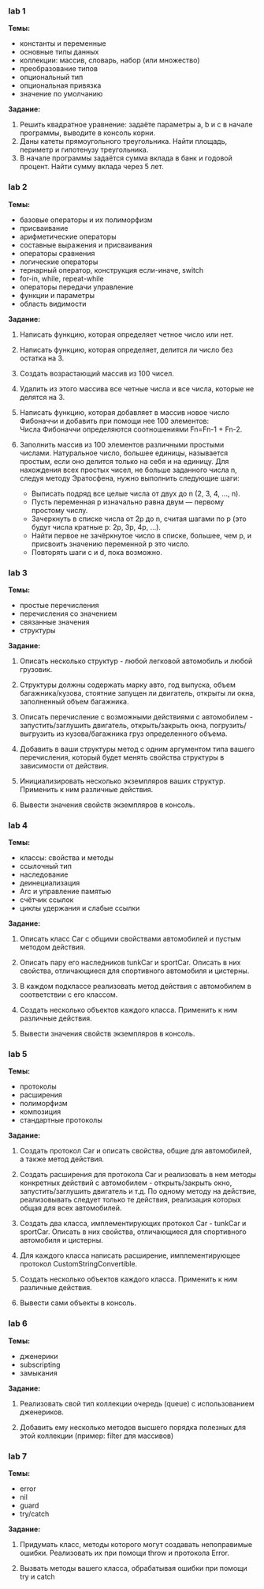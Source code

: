 ### lab 1
**Темы:**
* константы и переменные
* основные типы данных
* коллекции: массив, словарь, набор (или множество)
* преобразование типов
* опциональный тип
* опциональная привязка
* значение по умолчанию

**Задание:**

1. Решить квадратное уравнение: задаёте параметры a, b и c в начале программы, выводите в консоль корни.
2. Даны катеты прямоугольного треугольника. Найти площадь, периметр и гипотенузу треугольника.
3. В начале программы задаётся сумма вклада в банк и годовой процент. Найти сумму вклада через 5 лет.

### lab 2
**Темы:**
* базовые операторы и их полиморфизм
* присваивание
* арифметические операторы
* составные выражения и присваивания
* операторы сравнения
* логические операторы
* тернарный оператор, конструкция если-иначе, switch
* for-in, while, repeat-while
* операторы передачи управление
* функции и параметры
* область видимости

**Задание:**

1. Написать функцию, которая определяет четное число или нет.

2. Написать функцию, которая определяет, делится ли число без остатка на 3.

3. Создать возрастающий массив из 100 чисел.

4. Удалить из этого массива все четные числа и все числа, которые не делятся на 3.

5. Написать функцию, которая добавляет в массив новое число Фибоначчи и добавить при помощи нее 100 элементов:<br />Числа Фибоначчи определяются соотношениями Fn=Fn-1 + Fn-2.
   
6. Заполнить массив из 100 элементов различными простыми числами. Натуральное число, большее единицы, называется простым, если оно делится только на себя и на единицу. Для нахождения всех простых чисел, не больше заданного числа n, следуя методу Эратосфена, нужно выполнить следующие шаги:
   * Выписать подряд все целые числа от двух до n (2, 3, 4, ..., n).
   * Пусть переменная p изначально равна двум — первому простому числу.
   * Зачеркнуть в списке числа от 2p до n, считая шагами по p (это будут числа кратные p: 2p, 3p, 4p, ...).
   * Найти первое не зачёркнутое число в списке, большее, чем p, и присвоить значению переменной p это число.
   * Повторять шаги c и d, пока возможно.

### lab 3
**Темы:**
* простые перечисления
* перечисления со значением
* связанные значения
* структуры

**Задание:**

1. Описать несколько структур - любой легковой автомобиль и любой грузовик.

2. Структуры должны содержать марку авто, год выпуска, объем багажника/кузова, стоятние запущен ли двигатель, открыты ли окна, заполненный объем багажника.

3. Описать перечисление с возможными действиями с автомобилем - запустить/заглушить двигатель, открыть/закрыть окна, погрузить/выгрузить из кузова/багажника груз определенного объема.

4. Добавить в ваши структуры метод с одним аргументом типа вашего перечисления, который будет менять свойства структуры в зависимости от действия.

5. Инициализировать несколько экземпляров ваших структур. Применить к ним различные действия.

6. Вывести значения свойств экземпляров в консоль.

### lab 4
**Темы:**
* классы: свойства и методы
* ссылочный тип
* наследование
* деинециализация
* Arc и управление памятью
* счётчик ссылок
* циклы удержания и слабые ссылки

**Задание:**

1. Описать класс Car c общими свойствами автомобилей и пустым методом действия.

2. Описать пару его наследников tunkCar и sportСar. Описать в них свойства, отличающиеся для спортивного автомобиля и цистерны.

3. В каждом подклассе реализовать метод действия с автомобилем в соответствии с его классом.

4. Создать несколько объектов каждого класса. Применить к ним различные действия.

5. Вывести значения свойств экземпляров в консоль.

### lab 5
**Темы:**
* протоколы
* расширения
* полиморфизм
* композиция
* стандартные протоколы

**Задание:**

1. Создать протокол Car и описать свойства, общие для автомобилей, а также метод действия.

2. Создать расширения для протокола Car и реализовать в нем методы конкретных действий с автомобилем - открыть/закрыть окно, запустить/заглушить двигатель и т.д. По одному методу на действие, реализовывать следует только те действия, реализация которых общая для всех автомобилей.

3. Создать два класса, имплементирующих протокол Car - tunkCar и sportСar. Описать в них свойства, отличающиеся для спортивного автомобиля и цистерны.

4. Для каждого класса написать расширение, имплементирующее протокол CustomStringConvertible.

5. Создать несколько объектов каждого класса. Применить к ним различные действия.

6. Вывести сами объекты в консоль.

### lab 6
**Темы:**
* дженерики
* subscripting
* замыкания

**Задание:**

1. Реализовать свой тип коллекции очередь (queue) c использованием дженериков.

2. Добавить ему несколько методов высшего порядка полезных для этой коллекции (пример: filter для массивов)

### lab 7
**Темы:**
* error
* nil
* guard
* try/catch

**Задание:**

1. Придумать класс, методы которого могут создавать непоправимые ошибки. Реализовать их при помощи throw и протокола Error.

2. Вызвать методы вашего класса, обрабатывая ошибки при помощи try и catch
























